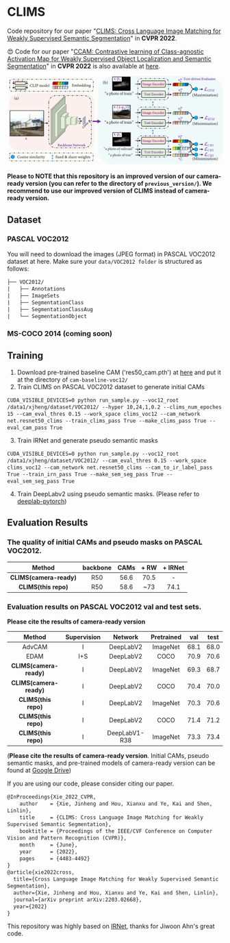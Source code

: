 # CLIMS

Code repository for our paper "[CLIMS: Cross Language Image Matching for Weakly Supervised Semantic Segmentation](https://arxiv.org/abs/2203.02668)" in **CVPR 2022**.

:heart_eyes: Code for our
paper "[CCAM: Contrastive learning of Class-agnostic Activation Map for Weakly Supervised Object Localization and Semantic Segmentation](https://arxiv.org/pdf/2203.13505.pdf)"
in **CVPR 2022** is also available at [here](https://github.com/CVI-SZU/CCAM).

![](clims.png)

**Please to NOTE that this repository is an **improved version** of our camera-ready version (you can refer to the directory of `previous_version/`). We recommend to use our improved version of CLIMS instead of camera-ready version.**


## Dataset
### PASCAL VOC2012
You will need to download the images (JPEG format) in PASCAL VOC2012 dataset at here. Make sure your `data/VOC2012 folder` is structured as follows:
```
├── VOC2012/
|   ├── Annotations
|   ├── ImageSets
|   ├── SegmentationClass
|   ├── SegmentationClassAug
|   └── SegmentationObject
```
### MS-COCO 2014 (coming soon) 

## Training
1. Download pre-trained baseline CAM ('res50_cam.pth') at [here](https://drive.google.com/drive/folders/1CCYduc2L_V_s7MtXEuA_LzIscdlFFJag?usp=sharing) and put it at the directory of `cam-baseline-voc12/`
2. Train CLIMS on PASCAL V0C2012 dataset to generate initial CAMs
```
CUDA_VISIBLE_DEVICES=0 python run_sample.py --voc12_root /data1/xjheng/dataset/VOC2012/ --hyper 10,24,1,0.2 --clims_num_epoches 15 --cam_eval_thres 0.15 --work_space clims_voc12 --cam_network net.resnet50_clims --train_clims_pass True --make_clims_pass True --eval_cam_pass True
```
3. Train IRNet and generate pseudo semantic masks
```
CUDA_VISIBLE_DEVICES=0 python run_sample.py --voc12_root /data1/xjheng/dataset/VOC2012/ --cam_eval_thres 0.15 --work_space clims_voc12 --cam_network net.resnet50_clims --cam_to_ir_label_pass True --train_irn_pass True --make_sem_seg_pass True --eval_sem_seg_pass True
```
4. Train DeepLabv2 using pseudo semantic masks. (Please refer to [deeplab-pytorch](https://github.com/kazuto1011/deeplab-pytorch))

## Evaluation Results
### The quality of initial CAMs and pseudo masks on PASCAL VOC2012.

| Method    | backbone | CAMs | + RW | + IRNet |
|:---------:|:--------:|:----:|:----:|:----:|
| **CLIMS(camera-ready)** | R50      | 56.6 | 70.5 | - |
| **CLIMS(this repo)**    | R50      | 58.6 | ~73 | 74.1 |

### Evaluation results on PASCAL VOC2012 val and test sets.
**Please cite the results of camera-ready version**

| Method    | Supervision | Network  | Pretrained  | val  | test |
|:---------:|:-----------:|:----:|:----:|:----:|:----:|
| AdvCAM    | I           | DeepLabV2 |  ImageNet | 68.1 | 68.0 |
| EDAM      | I+S         | DeepLabV2 |  COCO     | 70.9 | 70.6 |
| **CLIMS(camera-ready)** | I     | DeepLabV2 |  ImageNet | 69.3 | 68.7 |
| **CLIMS(camera-ready)** | I     | DeepLabV2 |  COCO     | 70.4 | 70.0 |
| **CLIMS(this repo)** | I     | DeepLabV2 |ImageNet | 70.3 | 70.6 |
| **CLIMS(this repo)** | I     | DeepLabV2 | COCO     | 71.4 | 71.2 |
| **CLIMS(this repo)** | I     | DeepLabV1-R38 | ImageNet    | 73.3 | 73.4 |

(**Please cite the results of camera-ready version**. Initial CAMs, pseudo semantic masks, and pre-trained models of camera-ready version can be found at [Google Drive](https://drive.google.com/drive/folders/1njCaolWacqSmw7HVNecwvCAMm7NsCFPq?usp=sharing))

If you are using our code, please consider citing our paper.

```
@InProceedings{Xie_2022_CVPR,
    author    = {Xie, Jinheng and Hou, Xianxu and Ye, Kai and Shen, Linlin},
    title     = {CLIMS: Cross Language Image Matching for Weakly Supervised Semantic Segmentation},
    booktitle = {Proceedings of the IEEE/CVF Conference on Computer Vision and Pattern Recognition (CVPR)},
    month     = {June},
    year      = {2022},
    pages     = {4483-4492}
}
@article{xie2022cross,
  title={Cross Language Image Matching for Weakly Supervised Semantic Segmentation},
  author={Xie, Jinheng and Hou, Xianxu and Ye, Kai and Shen, Linlin},
  journal={arXiv preprint arXiv:2203.02668},
  year={2022}
}
```
This repository was highly based on [IRNet](https://github.com/jiwoon-ahn/irn), thanks for Jiwoon Ahn's great code.